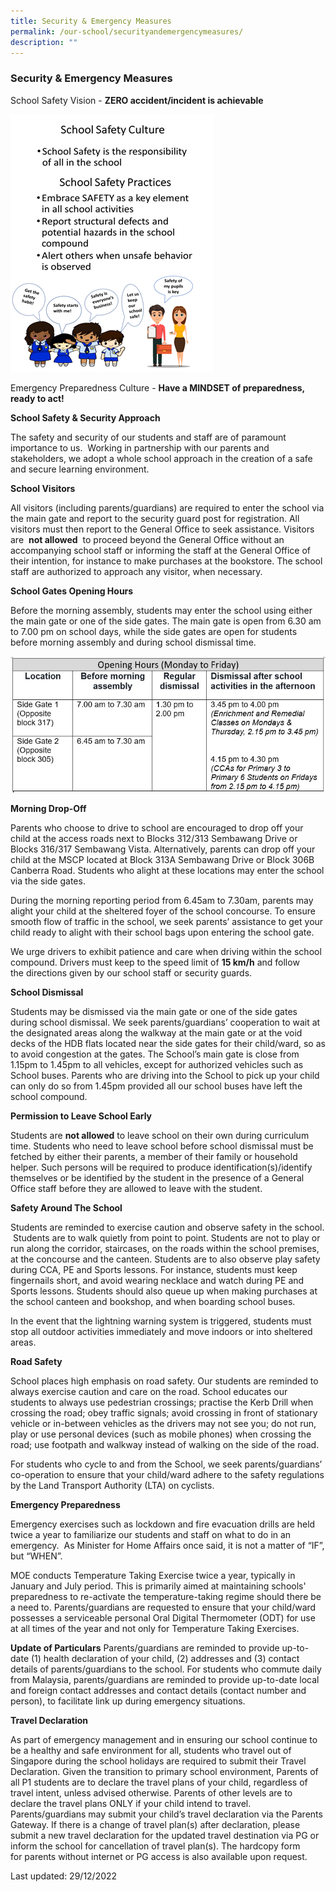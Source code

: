 ```yaml
---
title: Security & Emergency Measures
permalink: /our-school/securityandemergencymeasures/
description: ""
---
```

### Security &amp; Emergency Measures

School Safety Vision -&nbsp;**ZERO accident/incident is achievable**

![](/images/safety.png)
<!--
<img src="images/safety.png" 
     style="width:50%"> -->

Emergency Preparedness Culture -&nbsp;**Have a MINDSET of preparedness, ready to act!**

**School Safety &amp; Security Approach**

  

The safety and security of our students and staff are of paramount importance to us.&nbsp; Working in partnership with our parents and stakeholders, we adopt a whole school approach in the creation of a safe and secure learning environment.  

  

**School Visitors**&nbsp;

All visitors (including parents/guardians) are required to enter the school via the main gate and report to the security guard post for registration. All visitors must then report to the General Office to seek assistance. Visitors are&nbsp;&nbsp;**not allowed**&nbsp;&nbsp;to proceed beyond the General Office without an accompanying school staff or informing the staff at the General Office of their intention, for instance to make purchases at the bookstore. The school staff are authorized to approach any visitor, when necessary.

  

  

**School Gates Opening Hours**&nbsp;

  

Before the morning assembly, students may enter the school using either the main&nbsp;gate or one of the side gates. The main gate is open from 6.30 am to 7.00 pm on school&nbsp;days, while the side gates are open for students before morning assembly and during&nbsp;school dismissal time.

![](/images/opening%20hours%202023.jpeg)

**Morning Drop-Off**

Parents who choose to drive to school are encouraged to drop off your child at the access roads next to Blocks 312/313 Sembawang Drive or Blocks 316/317 Sembawang Vista. Alternatively, parents can drop off your child at the MSCP located at Block 313A Sembawang Drive or Block 306B Canberra Road. Students who alight at these locations may enter the school via the side&nbsp;gates.

During the morning reporting period from 6.45am to 7.30am, parents may alight your child at the sheltered foyer of the school concourse. To ensure smooth flow of traffic in the school, we seek parents’ assistance to get&nbsp;your child ready to alight with their school bags upon entering the school gate.  

  

We urge drivers to exhibit patience and care when driving&nbsp;within the school compound. Drivers must keep to the speed limit of&nbsp;**15 km/h**&nbsp;and follow the&nbsp;directions given by our school staff or security guards.  

  

**School Dismissal**&nbsp;

  

Students may be dismissed via the main gate or one of the side gates during school&nbsp;dismissal. We seek parents/guardians’ cooperation to wait at the designated areas along the walkway at the main gate or at the void decks of the HDB flats located near the side gates for their child/ward, so as to avoid congestion at the gates. The School’s main gate is close from 1.15pm to 1.45pm to all vehicles, except for authorized vehicles such as School buses. Parents who are driving into the School to pick up your child can only do so from 1.45pm&nbsp;provided all our school&nbsp;buses have left the school compound.  

  

**Permission to Leave School Early**&nbsp;

  

Students are&nbsp;**not allowed**&nbsp;to leave school on their own during curriculum time. Students&nbsp;who need to leave school before school dismissal must be fetched by either their parents, a&nbsp;member of their family or household helper. Such persons will be required to produce identification(s)/identify themselves or be identified by the student in&nbsp;the presence of a General Office staff before they are allowed to leave with the student.

  

**Safety Around The School**&nbsp;

  

Students are reminded to exercise caution and observe safety in the school. &nbsp;Students are to walk quietly from point to point. Students are not to play or run along the corridor, staircases, on the roads within the school premises, at the concourse and the canteen. Students are to also observe play safety during CCA, PE and Sports lessons. For instance, students must keep fingernails short, and avoid wearing necklace and watch during PE and Sports lessons. Students should also queue up when making purchases at the school canteen and&nbsp;bookshop, and when boarding school buses.&nbsp;&nbsp;

  
In the event that the lightning warning system is triggered, students must stop all outdoor activities&nbsp;immediately and move indoors or into sheltered areas.  

  

**Road Safety**&nbsp;&nbsp;&nbsp;  

  

School places high emphasis on road safety. Our students are reminded to always exercise caution and care on the road. School educates our students to always use pedestrian crossings; practise the Kerb Drill when crossing the road; obey traffic&nbsp;signals; avoid crossing in front of stationary vehicle or in-between vehicles as the drivers may not see you; do not run, play or use personal devices (such as mobile phones) when crossing the road; use footpath and walkway instead of walking on the side of the road.  

  

For students who cycle to and from the School, we seek parents/guardians’ co-operation to ensure that your child/ward adhere to the safety regulations by the Land Transport Authority (LTA) on cyclists.  

  

  

**Emergency Preparedness**

  

Emergency exercises such as lockdown and fire evacuation drills are held twice a year to familiarize our students and staff on what to do in an emergency.&nbsp; As Minister for Home Affairs once said, it is not a matter of “IF”, but “WHEN”.

  

MOE conducts Temperature Taking Exercise twice a year, typically in January and July period. This is primarily aimed at maintaining&nbsp;schools' preparedness to re-activate the temperature-taking regime should there be a need to.&nbsp;Parents/guardians are requested to ensure that your child/ward possesses a serviceable personal Oral Digital Thermometer (ODT) for use at all times of the year and not only for Temperature Taking Exercises.

**Update of Particulars**&nbsp;Parents/guardians are reminded to provide up-to-date (1) health declaration of your child, (2) addresses and (3) contact details of parents/guardians to the school. For students who commute daily from Malaysia, parents/guardians are reminded to provide up-to-date local and foreign contact addresses and contact details (contact number and person), to facilitate link up during emergency situations.

  

**Travel Declaration**

As part of emergency management and in ensuring our&nbsp;school continue to be a healthy and safe environment for all, students who travel out of Singapore during the school holidays&nbsp;are required to submit their Travel Declaration. Given the transition to primary school environment, Parents of all P1 students are to declare the travel plans of your child, regardless of travel intent, unless advised otherwise. Parents of other levels are to declare the travel plans&nbsp;ONLY&nbsp;if your child intend to travel. Parents/guardians may submit your child’s travel&nbsp;declaration via the&nbsp;Parents Gateway.&nbsp;If there is a change of travel plan(s) after declaration, please submit a new travel declaration for the updated travel destination via PG or inform the school for cancellation of travel plan(s).&nbsp;The hardcopy form for&nbsp;parents without internet or PG access is also available upon request.  

  
Last updated: 29/12/2022